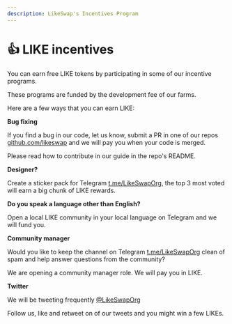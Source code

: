 ```yaml
---
description: LikeSwap's Incentives Program
---
```


# 👍 LIKE incentives

You can earn free LIKE tokens by participating in some of our incentive programs.

These programs are funded by the development fee of our farms.

Here are a few ways that you can earn LIKE:

**Bug fixing**

If you find a bug in our code, let us know, submit a PR in one of our repos [github.com/likeswap](https://github.com/likeswap) and we will pay you when your code is merged.

Please read how to contribute in our guide in the repo's README.

**Designer?**

Create a sticker pack for Telegram [t.me/LikeSwapOrg](https://t.me/LikeSwapOrg), the top 3 most voted will earn a big chunk of LIKE rewards.

**Do you speak a language other than English?**

Open a local LIKE community in your local language on Telegram and we will fund you.

**Community manager**

Would you like to keep the channel on Telegram [t.me/LikeSwapOrg](https://t.me/LikeSwapOrg) clean of spam and help answer questions from the community?

We are opening a community manager role. We will pay you in LIKE.

**Twitter**

We will be tweeting frequently [@LikeSwapOrg](https://twitter.com/LikeSwapOrg)

Follow us, like and retweet on of our tweets and you might win a few LIKEs.
